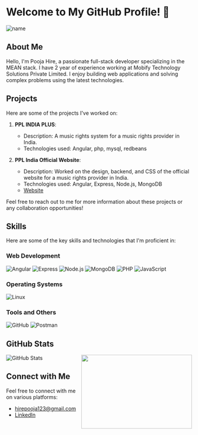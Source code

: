 # Welcome to My GitHub Profile! 👋
![name](https://github.com/poojahire/pooja-hire/assets/106371057/be3936df-1653-43e0-92e7-e69c296a630b)

## About Me
Hello, I'm Pooja Hire, a passionate full-stack developer specializing in the MEAN stack. I have 2 year of experience working at Mobify Technology Solutions Private Limited. I enjoy building web applications and solving complex problems using the latest technologies.

## Projects

Here are some of the projects I've worked on:

1. **PPL INDIA PLUS**:
   - Description: A music rights system for a music rights provider in India.
   - Technologies used: Angular, php, mysql, redbeans

2. **PPL India Official Website**:
   - Description: Worked on the design, backend, and CSS of the official website for a music rights provider in India.
   - Technologies used: Angular, Express, Node.js, MongoDB
   - [Website](https://pplindia.org/)


Feel free to reach out to me for more information about these projects or any collaboration opportunities!

## Skills

Here are some of the key skills and technologies that I'm proficient in:

### Web Development
![Angular](https://img.icons8.com/color/48/000000/angularjs.png "Angular") ![Express](https://img.icons8.com/office/48/000000/api-settings.png "Express") ![Node.js](https://img.icons8.com/color/48/000000/nodejs.png "Node.js") ![MongoDB](https://img.icons8.com/color/48/000000/mongodb.png "MongoDB") ![PHP](https://img.icons8.com/officexs/48/000000/php.png "PHP") ![JavaScript](https://img.icons8.com/color/48/000000/javascript.png "JavaScript")


### Operating Systems
![Linux](https://img.icons8.com/color/48/000000/linux.png "Linux")

### Tools and Others
![GitHub](https://img.icons8.com/material-outlined/48/000000/github.png "GitHub") ![Postman](https://img.icons8.com/color/48/000000/postman.png "Postman")


## GitHub Stats

![GitHub Stats](https://github-readme-stats.vercel.app/api?username=poojahire&show_icons=true&theme=radical) <img src="https://github.com/poojahire/poojahire/assets/106371057/aeb931c8-8258-4e2c-a431-19b1ef0e3b0d" align="right" width="300" height="200">
## Connect with Me

Feel free to connect with me on various platforms:

- hirepooja123@gmail.com
- [LinkedIn](https://www.linkedin.com/in/poojahire/)
